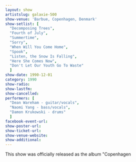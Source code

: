 ```yaml
---
layout: show
artistslug: galaxie-500
show-venue: 'Barbue, Copenhagen, Denmark'
show-setlist: [
  "Decomposing Trees",
  "Fourth of July",
  "Summertime",
  "Sorry",
  "When Will You Come Home",
  "Spook",
  "Listen, the Snow Is Falling",
  "Here She Comes Now",
  "Don't Let Our Youth Go To Waste"
  ]
show-date: 1990-12-01
category: 1990
show-radio: 
show-lastfm: 
show-cancelled: 
performers: [
  "Dean Wareham - guitar/vocals",
  "Naomi Yang - bass/vocals",
  "Damon Krukowski - drums"
  ]
facebook-event-url: 
show-poster-url: 
show-ticket-url: 
show-venue-website: 
show-additional: 
---
```


This show was officially released as the album "Copenhagen